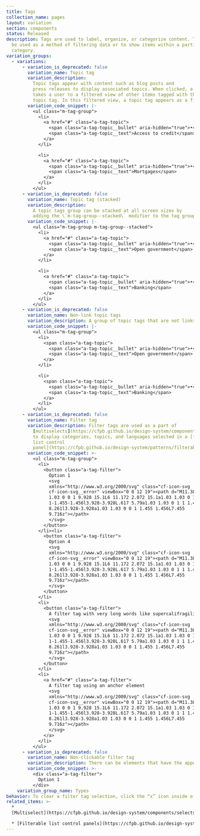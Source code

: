 ```yaml
---
title: Tags
collection_name: pages
layout: variation
section: components
status: Released
description: Tags are used to label, organize, or categorize content. Tags can
  be used as a method of filtering data or to show items within a particular
  category.
variation_groups:
  - variations:
      - variation_is_deprecated: false
        variation_name: Topic tag
        variation_description:
          Topic tags appear with content such as blog posts and
          press releases to display associated topics. When clicked, a topic tag
          takes a user to a filtered view of other items tagged with the same
          topic tag. In this filtered view, a topic tag appears as a filter tag.
        variation_code_snippet: |-
          <ul class="m-tag-group">
            <li>
              <a href="#" class="a-tag-topic">
                <span class="a-tag-topic__bullet" aria-hidden="true">•</span>
                <span class="a-tag-topic__text">Access to credit</span>
              </a>
            </li>

            <li>
              <a href="#" class="a-tag-topic">
                <span class="a-tag-topic__bullet" aria-hidden="true">•</span>
                <span class="a-tag-topic__text">Mortgages</span>
              </a>
            </li>
          </ul>
      - variation_is_deprecated: false
        variation_name: Topic tag (stacked)
        variation_description:
          A topic tags group can be stacked at all screen sizes by
          adding the \`m-tag-group--stacked\` modifier to the tag group.
        variation_code_snippet: |-
          <ul class="m-tag-group m-tag-group--stacked">
            <li>
              <a href="#" class="a-tag-topic">
                <span class="a-tag-topic__bullet" aria-hidden="true">•</span>
                <span class="a-tag-topic__text">Open government</span>
              </a>
            </li>

            <li>
              <a href="#" class="a-tag-topic">
                <span class="a-tag-topic__bullet" aria-hidden="true">•</span>
                <span class="a-tag-topic__text">Banking</span>
              </a>
            </li>
          </ul>
      - variation_is_deprecated: false
        variation_name: Non-link topic tags
        variation_description: A group of topic tags that are not links.
        variation_code_snippet: |-
          <ul class="m-tag-group">
            <li>
              <span class="a-tag-topic">
                <span class="a-tag-topic__bullet" aria-hidden="true">•</span>
                <span class="a-tag-topic__text">Open government</span>
              </a>
            </li>

            <li>
              <span class="a-tag-topic">
                <span class="a-tag-topic__bullet" aria-hidden="true">•</span>
                <span class="a-tag-topic__text">Banking</span>
              </a>
            </li>
          </ul>
      - variation_is_deprecated: false
        variation_name: Filter tag
        variation_description: Filter tags are used as a part of
          [multiselects](https://cfpb.github.io/design-system/components/selects#multiselect)
          to display categories, topics, and languages selected in a [filterable
          list control
          panel](https://cfpb.github.io/design-system/patterns/filterable-list-control-panels).
        variation_code_snippet: >-
          <ul class="m-tag-group">
            <li>
              <button class="a-tag-filter">
                Option 1
                <svg
                xmlns="http://www.w3.org/2000/svg" class="cf-icon-svg
                cf-icon-svg__error" viewBox="0 0 12 19"><path d="M11.383 13.644A1.03
                1.03 0 0 1 9.928 15.1L6 11.172 2.072 15.1a1.03 1.03 0 1
                1-1.455-1.456l3.928-3.928L.617 5.79a1.03 1.03 0 1 1 1.455-1.456L6
                8.261l3.928-3.928a1.03 1.03 0 0 1 1.455 1.456L7.455
                9.716z"></path>
                </svg>
              </button>
            </li><li>
              <button class="a-tag-filter">
                Option 4
                <svg
                xmlns="http://www.w3.org/2000/svg" class="cf-icon-svg
                cf-icon-svg__error" viewBox="0 0 12 19"><path d="M11.383 13.644A1.03
                1.03 0 0 1 9.928 15.1L6 11.172 2.072 15.1a1.03 1.03 0 1
                1-1.455-1.456l3.928-3.928L.617 5.79a1.03 1.03 0 1 1 1.455-1.456L6
                8.261l3.928-3.928a1.03 1.03 0 0 1 1.455 1.456L7.455
                9.716z"></path>
                </svg>
              </button>
            </li>
            <li>
              <button class="a-tag-filter">
                A filter tag with very long words like supercalifragilisticexpialidocious
                <svg
                xmlns="http://www.w3.org/2000/svg" class="cf-icon-svg
                cf-icon-svg__error" viewBox="0 0 12 19"><path d="M11.383 13.644A1.03
                1.03 0 0 1 9.928 15.1L6 11.172 2.072 15.1a1.03 1.03 0 1
                1-1.455-1.456l3.928-3.928L.617 5.79a1.03 1.03 0 1 1 1.455-1.456L6
                8.261l3.928-3.928a1.03 1.03 0 0 1 1.455 1.456L7.455
                9.716z"></path>
                </svg>
              </button>
            </li>
            <li>
              <a href="#" class="a-tag-filter">
                A filter tag using an anchor element
                <svg
                xmlns="http://www.w3.org/2000/svg" class="cf-icon-svg
                cf-icon-svg__error" viewBox="0 0 12 19"><path d="M11.383 13.644A1.03
                1.03 0 0 1 9.928 15.1L6 11.172 2.072 15.1a1.03 1.03 0 1
                1-1.455-1.456l3.928-3.928L.617 5.79a1.03 1.03 0 1 1 1.455-1.456L6
                8.261l3.928-3.928a1.03 1.03 0 0 1 1.455 1.456L7.455
                9.716z"></path>
                </svg>
              </a>
            </li>
          </ul>
      - variation_is_deprecated: false
        variation_name: Non-clickable filter tag
        variation_description: There can be elements that have the appearance of a filter tag, but are not clickable. This is used like an inline notification.
        variation_code_snippet: >-
          <div class="a-tag-filter">
            Option 1
          </div>
    variation_group_name: Types
behavior: To clear a filter tag selection, click the “x” icon inside of the filter tag.
related_items: >-
  *
  [Multiselect](https://cfpb.github.io/design-system/components/selects#multiselect)

  * [Filterable list control panels](https://cfpb.github.io/design-system/patterns/filterable-list-control-panels)
---
```

